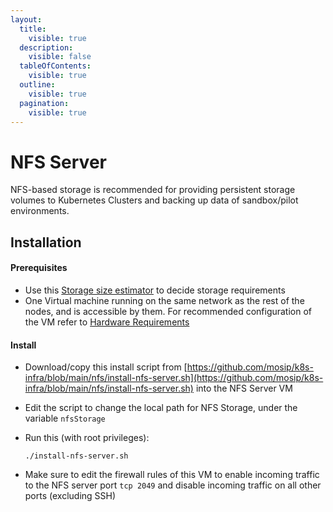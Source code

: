 ```yaml
---
layout:
  title:
    visible: true
  description:
    visible: false
  tableOfContents:
    visible: true
  outline:
    visible: true
  pagination:
    visible: true
---
```


# NFS Server

NFS-based storage is recommended for providing persistent storage volumes to Kubernetes Clusters and backing up data of sandbox/pilot environments.

## Installation

#### Prerequisites

* Use this [Storage size estimator](../hardware-requirements.md#storage-requirements-for-pilot-environments) to decide storage requirements
* One Virtual machine running on the same network as the rest of the nodes, and is accessible by them. For recommended configuration of the VM refer to [Hardware Requirements](../hardware-requirements.md)

#### Install

* Download/copy this install script from [https://github.com/mosip/k8s-infra/blob/main/nfs/install-nfs-server.sh](https://github.com/mosip/k8s-infra/blob/main/nfs/install-nfs-server.sh) into the NFS Server VM
* Edit the script to change the local path for NFS Storage, under the variable `nfsStorage`
*   Run this (with root privileges):

    ```
    ./install-nfs-server.sh
    ```
* Make sure to edit the firewall rules of this VM to enable incoming traffic to the NFS server port `tcp 2049` and disable incoming traffic on all other ports (excluding SSH)
